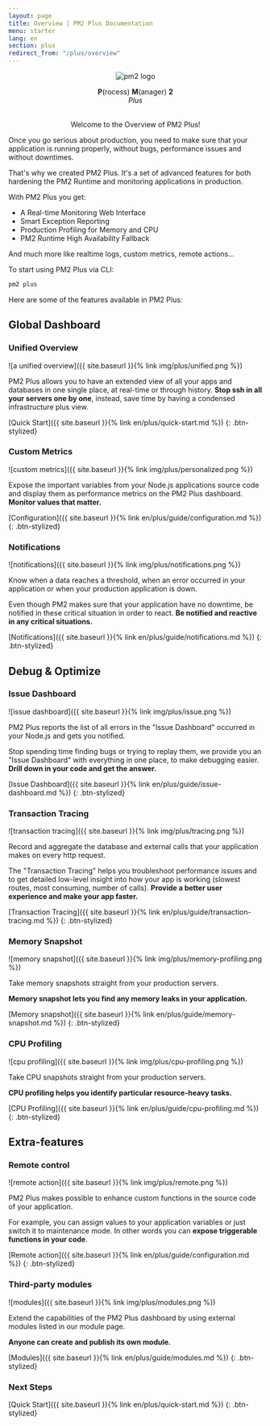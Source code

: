```yaml
---
layout: page
title: Overview | PM2 Plus Documentation
menu: starter
lang: en
section: plus
redirect_from: "/plus/overview"
---
```


<p align="center">
    <img class="pm2-logo" src="{{ site.baseurl }}/img/plus/plus-black.png" alt="pm2 logo">
</p>
<p align="center">
    <b>P</b>(rocess) <b>M</b>(anager) <b>2</b><br/>
    <i>Plus</i>
</p>

<br/>
<center>
Welcome to the Overview of PM2 Plus!
</center>

Once you go serious about production, you need to make sure that your application is running properly, without bugs, performance issues and without downtimes.

That's why we created PM2 Plus. It's a set of advanced features for both hardening the PM2 Runtime and monitoring applications in production.

With PM2 Plus you get:

- A Real-time Monitoring Web Interface
- Smart Exception Reporting
- Production Profiling for Memory and CPU
- PM2 Runtime High Availability Fallback

And much more like realtime logs, custom metrics, remote actions...

To start using PM2 Plus via CLI:

```bash
pm2 plus
```

Here are some of the features available in PM2 Plus:

## Global Dashboard

### Unified Overview

![a unified overview]({{ site.baseurl }}{% link img/plus/unified.png %})

PM2 Plus allows you to have an extended view of all your apps and databases in one single place, at real-time or through history. **Stop ssh in all your servers one by one**, instead, save time by having a condensed infrastructure plus view.

[Quick Start]({{ site.baseurl }}{% link en/plus/quick-start.md %})
{: .btn-stylized}

### Custom Metrics

![custom metrics]({{ site.baseurl }}{% link img/plus/personalized.png %})

Expose the important variables from your Node.js applications source code and display them as performance metrics on the PM2 Plus dashboard. **Monitor values that matter.**

[Configuration]({{ site.baseurl }}{% link en/plus/guide/configuration.md %})
{: .btn-stylized}

### Notifications

![notifications]({{ site.baseurl }}{% link img/plus/notifications.png %})

Know when a data reaches a threshold, when an error occurred in your application or when your production application is down.

Even though PM2 makes sure that your application have no downtime, be notified in these critical situation in order to react. **Be notified and reactive in any critical situations.**

[Notifications]({{ site.baseurl }}{% link en/plus/guide/notifications.md %})
{: .btn-stylized}

## Debug & Optimize

### Issue Dashboard

![issue dashboard]({{ site.baseurl }}{% link img/plus/issue.png %})

PM2 Plus reports the list of all errors in the "Issue Dashboard" occurred in your Node.js and gets you notified.

Stop spending time finding bugs or trying to replay them, we provide you an "Issue Dashboard" with everything in one place, to make debugging easier. **Drill down in your code and get the answer.**

[Issue Dashboard]({{ site.baseurl }}{% link en/plus/guide/issue-dashboard.md %})
{: .btn-stylized}

### Transaction Tracing

![transaction tracing]({{ site.baseurl }}{% link img/plus/tracing.png %})

Record and aggregate the database and external calls that your application makes on every http request.

The "Transaction Tracing" helps you troubleshoot performance issues and to get detailed low-level insight into how your app is working (slowest routes, most consuming, number of calls). **Provide a better user experience and make your app faster.**

[Transaction Tracing]({{ site.baseurl }}{% link en/plus/guide/transaction-tracing.md %})
{: .btn-stylized}

### Memory Snapshot

![memory snapshot]({{ site.baseurl }}{% link img/plus/memory-profiling.png %})

Take memory snapshots straight from your production servers.

**Memory snapshot lets you find any memory leaks in your application.**

[Memory snapshot]({{ site.baseurl }}{% link en/plus/guide/memory-snapshot.md %})
{: .btn-stylized}

### CPU Profiling

![cpu profiling]({{ site.baseurl }}{% link img/plus/cpu-profiling.png %})

Take CPU snapshots straight from your production servers.

**CPU profiling helps you identify particular resource-heavy tasks.**

[CPU Profiling]({{ site.baseurl }}{% link en/plus/guide/cpu-profiling.md %})
{: .btn-stylized}

## Extra-features

### Remote control

![remote action]({{ site.baseurl }}{% link img/plus/remote.png %})

PM2 Plus makes possible to enhance custom functions in the source code of your application.

For example, you can assign values to your application variables or just switch it to maintenance mode. In other words you can **expose triggerable functions in your code**.

[Remote action]({{ site.baseurl }}{% link en/plus/guide/configuration.md %})
{: .btn-stylized}

### Third-party modules

![modules]({{ site.baseurl }}{% link img/plus/modules.png %})

Extend the capabilities of the PM2 Plus dashboard by using external modules listed in our module page.

**Anyone can create and publish its own module.**

[Modules]({{ site.baseurl }}{% link en/plus/guide/modules.md %})
{: .btn-stylized}


### Next Steps

[Quick Start]({{ site.baseurl }}{% link en/plus/quick-start.md %})
{: .btn-stylized}
